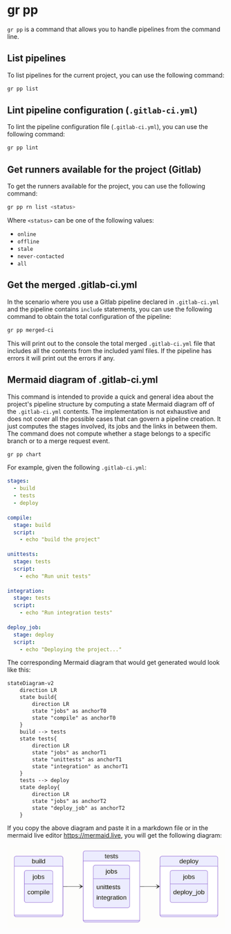 # gr pp

`gr pp` is a command that allows you to handle pipelines from the command line.

<!-- toc -->

## List pipelines

To list pipelines for the current project, you can use the following command:

```bash
gr pp list
```

## Lint pipeline configuration (`.gitlab-ci.yml`)

To lint the pipeline configuration file (`.gitlab-ci.yml`), you can use the following command:

```bash
gr pp lint
```

## Get runners available for the project (Gitlab)

To get the runners available for the project, you can use the following command:

```bash
gr pp rn list <status>
```

Where `<status>` can be one of the following values:

- `online`
- `offline`
- `stale`
- `never-contacted`
- `all`

## Get the merged .gitlab-ci.yml

In the scenario where you use a Gitlab pipeline declared in `.gitlab-ci.yml` and
the pipeline contains `include` statements, you can use the following command to
obtain the total configuration of the pipeline:

```bash
gr pp merged-ci
```

This will print out to the console the total merged `.gitlab-ci.yml` file that
includes all the contents from the included yaml files. If the pipeline has
errors it will print out the errors if any.

## Mermaid diagram of .gitlab-ci.yml

This command is intended to provide a quick and general idea about the project's
pipeline structure by computing a state Mermaid diagram off of the
`.gitlab-ci.yml` contents. The implementation is not exhaustive and does not
cover all the possible cases that can govern a pipeline creation. It just
computes the stages involved, its jobs and the links in between them.  The
command does not compute whether a stage belongs to a specific branch or to a merge
request event.

```bash
gr pp chart
```

For example, given the following `.gitlab-ci.yml`:

```yaml
stages:
  - build
  - tests
  - deploy

compile:
  stage: build
  script:
    - echo "build the project"

unittests:
  stage: tests
  script:
    - echo "Run unit tests"

integration:
  stage: tests
  script:
    - echo "Run integration tests"

deploy_job:
  stage: deploy
  script:
    - echo "Deploying the project..."
```

The corresponding Mermaid diagram that would get generated would look like this:

```verbatim
stateDiagram-v2
    direction LR
    state build{
        direction LR
        state "jobs" as anchorT0
        state "compile" as anchorT0
    }
    build --> tests
    state tests{
        direction LR
        state "jobs" as anchorT1
        state "unittests" as anchorT1
        state "integration" as anchorT1
    }
    tests --> deploy
    state deploy{
        direction LR
        state "jobs" as anchorT2
        state "deploy_job" as anchorT2
    }
```

If you copy the above diagram and paste it in a markdown file or in the mermaid
live editor <https://mermaid.live>, you will get the following diagram:

![Mermaid diagram](../images/mermaid.png)
